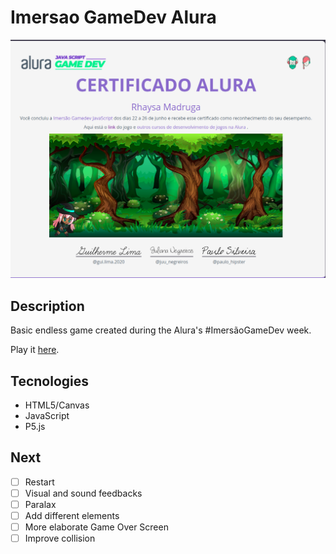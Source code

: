 # Imersao GameDev Alura
![certificado_alura](https://raw.githubusercontent.com/rlmadruga/certificado-imersao-alura-gamedev/master/CertificadoAlura.png)

## Description

Basic endless game created during the Alura's #ImersãoGameDev week.

Play it [here](https://rlmadruga.github.io/imersaogamedev/ "here").

## Tecnologies

- HTML5/Canvas
- JavaScript
- P5.js

## Next
- [ ] Restart
- [ ] Visual and sound feedbacks 
- [ ] Paralax
- [ ] Add different elements
- [ ] More elaborate Game Over Screen
- [ ] Improve collision
